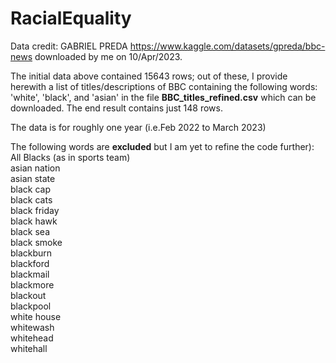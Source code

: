 # RacialEquality

Data credit: GABRIEL PREDA  https://www.kaggle.com/datasets/gpreda/bbc-news downloaded by me on 10/Apr/2023.

The initial data above contained 15643 rows; out of these, I provide herewith a list of titles/descriptions of BBC containing the following words: 'white', 'black', and 'asian' in the file **BBC_titles_refined.csv** which can be downloaded. The end result contains just 148 rows.

The data is for roughly one year (i.e.Feb 2022 to March 2023)

The following words are **excluded** but I am yet to refine the code further):
All Blacks (as in sports team)  
asian nation   
asian state  
black cap  
black cats  
black friday  
black hawk  
black sea  
black smoke  
blackburn  
blackford  
blackmail  
blackmore  
blackout  
blackpool  
white house  
whitewash  
whitehead  
whitehall  
